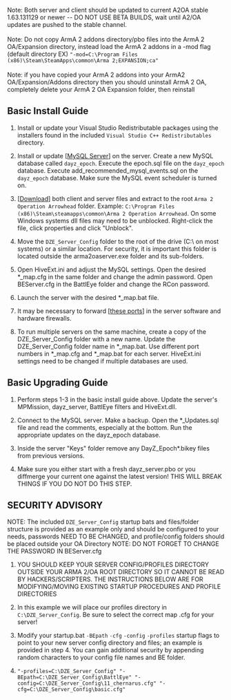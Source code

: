 Note: Both server and client should be updated to current A2OA stable 1.63.131129 or newer -- DO NOT USE BETA BUILDS, wait until A2/OA updates are pushed to the stable channel.
<br />
<br />
Note: Do not copy ArmA 2 addons directory/pbo files into the ArmA 2 OA/Expansion directory, instead load the ArmA 2 addons in a -mod flag (default directory EX) `"-mod=C:\Program Files (x86)\Steam\SteamApps\common\Arma 2;EXPANSION;ca"`
<br />
<br />
Note: if you have copied your ArmA 2 addons into your ArmA2 OA/Expansion/Addons directory then you should uninstall ArmA 2 OA, completely delete your ArmA 2 OA Expansion folder, then reinstall

## Basic Install Guide

1. Install or update your Visual Studio Redistributable packages using the installers found in the included `Visual Studio C++ Redistributables` directory.

2. Install or update [[MySQL Server](https://dev.mysql.com/downloads/mysql/)] on the server. Create a new MySQL database called `dayz_epoch`. Execute the epoch.sql file on the `dayz_epoch` database. Execute add_recommended_mysql_events.sql on the `dayz_epoch` database. Make sure the MySQL event scheduler is turned on.

3. [[Download](http://dayzepoch.com/a2dayzepoch.php)] both client and server files and extract to the root `Arma 2 Operation Arrowhead` folder. Example: `C:\Program Files (x86)\Steam\steamapps\common\Arma 2 Operation Arrowhead`. On some Windows systems dll files may need to be unblocked. Right-click the file, click properties and click "Unblock".

4. Move the `DZE_Server_Config` folder to the root of the drive (C:\ on most systems) or a similar location. For security, it is important this folder is located outside the arma2oaserver.exe folder and its sub-folders.

5. Open HiveExt.ini and adjust the MySQL settings. Open the desired *_map.cfg in the same folder and change the admin password. Open BEServer.cfg in the BattlEye folder and change the RCon password.

6. Launch the server with the desired *_map.bat file.

7. It may be necessary to forward [[these ports](https://community.bistudio.com/wiki/Arma_3_Dedicated_Server#Port_Forwarding)] in the server software and hardware firewalls.

8. To run multiple servers on the same machine, create a copy of the DZE_Server_Config folder with a new name. Update the DZE_Server_Config folder name in *_map.bat. Use different port numbers in *_map.cfg and *_map.bat for each server. HiveExt.ini settings need to be changed if multiple databases are used.

## Basic Upgrading Guide

1. Perform steps 1-3 in the basic install guide above. Update the server's MPMission, dayz_server, BattlEye filters and HiveExt.dll.

2. Connect to the MySQL server. Make a backup. Open the *_Updates.sql file and read the comments, especially at the bottom. Run the appropriate updates on the dayz_epoch database.

3. Inside the server "Keys" folder remove any DayZ_Epoch*.bikey files from previous versions.

4. Make sure you either start with a fresh dayz_server.pbo or you diffmerge your current one against the latest version! THIS WILL BREAK THINGS IF YOU DO NOT DO THIS STEP.

## SECURITY ADVISORY

NOTE: The included `DZE_Server_Config` startup bats and files/folder structure is provided as an example only and should be configured to your needs, passwords NEED TO BE CHANGED, and profile/config folders should be placed outside your OA Directory
NOTE: DO NOT FORGET TO CHANGE THE PASSWORD IN BEServer.cfg

1. YOU SHOULD KEEP YOUR SERVER CONFIG/PROFILES DIRECTORY OUTSIDE YOUR ARMA 2/OA ROOT DIRECTORY SO IT CANNOT BE READ BY HACKERS/SCRIPTERS. THE INSTRUCTIONS BELOW ARE FOR MODIFYING/MOVING EXISTING STARTUP PROCEDURES AND PROFILE DIRECTORIES

2. In this example we will place our profiles directory in `C:\DZE_Server_Config`. Be sure to select the correct map .cfg for your server!

3. Modify your startup.bat `-BEpath` `-cfg` `-config` `-profiles` startup flags to point to your new server config directory and files; an example is provided in step 4. You can gain additional security by appending random characters to your config file names and BE folder.

4. `"-profiles=C:\DZE_Server_Config" "-BEpath=C:\DZE_Server_Config\BattlEye" "-config=C:\DZE_Server_Config\11_chernarus.cfg" "-cfg=C:\DZE_Server_Config\basic.cfg"`
